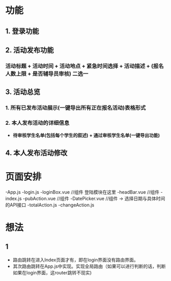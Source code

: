 # 功能
## 1. 登录功能
## 2. 活动发布功能
###  活动标题 + 活动时间 + 活动地点 + 紧急时间选择 + 活动描述 + (报名人数上限 + 是否辅导员审核) 二选一

## 3. 活动总览 
### 1. 所有已发布活动展示(一键导出所有正在报名活动)表格形式
### 2. 本人发布活动的详细信息
* **待审核学生名单(包括每个学生的叙述) + 通过审核学生名单(一键导出功能)**

## 4. 本人发布活动修改


# 页面安排
-App.js 
    -login.js
        -loginBox.vue //组件 登陆模块在这里
        -headBar.vue  //组件
    -index.js
        -pubAction.vue //组件
        -DatePicker.vue //组件 -> 选择日期与具体时间的API接口
    -totalAction.js
    -changeAction.js
  
# 想法
## 1
* 路由跳转在进入Index页面才有，即在login界面没有路由界面。
* 其次路由跳转在App.js中实现。实现全局路由（如果可以进行判断的话，判断如果在login界面，这router跳转不现实)

